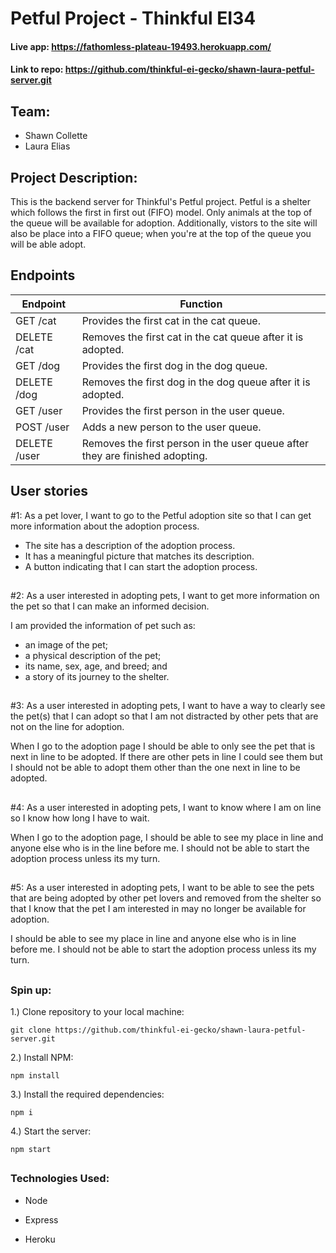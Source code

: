 
# Petful Project - Thinkful EI34

#### Live app: https://fathomless-plateau-19493.herokuapp.com/ 

#### Link to repo: https://github.com/thinkful-ei-gecko/shawn-laura-petful-server.git


## Team: 
- Shawn Collette
- Laura Elias


  
## Project Description:

This is the backend server for Thinkful's Petful project. Petful is a shelter which follows the first in first out (FIFO) model. Only animals at the top of the queue will be available for adoption. Additionally, vistors to the site will also be place into a FIFO queue; when you're at the top of the queue you will be able adopt.

 ## Endpoints 
|  Endpoint	| Function |
|		--			|		--	 	|
| GET /cat|  Provides the first cat in the cat queue. |
|DELETE /cat |Removes the first cat in the cat queue after it is adopted.|
| GET /dog | Provides the first dog in the dog queue. |
| DELETE /dog  | Removes the first dog in the dog queue after it is adopted. |
| GET /user  | Provides the first person in the user queue. |
| POST /user  | Adds a new person to the user queue. |
| DELETE /user | Removes the first person in the user queue after they are finished adopting. |



  

## User stories

#1:  As a pet lover, I want to go to the Petful adoption site so that I can get more information about the adoption process.
  - The site has a description of the adoption process.
 - It has a meaningful picture that matches its description.
 - A button indicating that I can start the adoption process.
##

#2:  As a user interested in adopting pets, I want to get more information on the pet so that I can make an informed decision.

I am provided the information of pet such as:
- an image of the pet;
- a physical description of the pet;
- its name, sex, age, and breed; and
- a story of its journey to the shelter.
##

#3: As a user interested in adopting pets, I want to have a way to clearly see the pet(s) that I can adopt so that I am not distracted by other pets that are not on the line for adoption.

When I go to the adoption page I should be able to only see the pet that is next in line to be adopted. If there are other pets in line I could see them but I should not be able to adopt them other than the one next in line to be adopted.
##
  
  

#4:  As a user interested in adopting pets, I want to know where I am on line so I know how long I have to wait.

When I go to the adoption page, I should be able to see my place in line and anyone else who is in the line before me.  I should not be able to start the adoption process unless its my turn.
##
  
  

#5:  As a user interested in adopting pets, I want to be able to see the pets that are being adopted by other pet lovers and removed from the shelter so that I know that the pet I am interested in may no longer be available for adoption.

I should be able to see my place in line and anyone else who is in line before me. I should not be able to start the adoption process unless its my turn.

  
##

### Spin up:

1.) Clone repository to your local machine:

    git clone https://github.com/thinkful-ei-gecko/shawn-laura-petful-server.git

  

2.) Install NPM:

    npm install

  

3.) Install the required dependencies:

    npm i

  

4.) Start the server:

    npm start

  ##
  

### Technologies Used:

- Node

- Express

- Heroku


